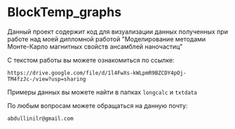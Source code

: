 # BlockTemp_graphs
Данный проект содержит код для визуализации данных полученных при работе над моей дипломной работой "Моделирование методами Монте-Карло магнитных свойств ансамблей наночастиц"

С текстом работы вы можете ознакомиться по ссылке:
```
https://drive.google.com/file/d/1l4FwXs-kWLpmR9BZCDY4pOj-TM4fzJc-/view?usp=sharing
```

Примеры данных вы можете найти в папках ```longcalc``` и ```txtdata```

По любым вопросам можете обращаться на данную почту:
```
abdullinilr@gmail.com
```
